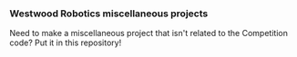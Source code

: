 ### Westwood Robotics miscellaneous projects

Need to make a miscellaneous project that isn't related to the Competition code? Put it in this repository!
